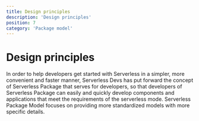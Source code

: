 ```yaml
---
title: Design principles
description: 'Design principles'
position: 7
category: 'Package model'
---
```


# Design principles

In order to help developers get started with Serverless in a simpler, more convenient and faster manner, Serverless Devs has put forward the concept of Serverless Package that serves for developers, so that developers of Serverless Package can easily and quickly develop components and applications that meet the requirements of the serverless mode. Serverless Package Model focuses on providing more standardized models with more specific details. 